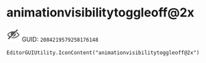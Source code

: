 # animationvisibilitytoggleoff@2x
![](/img/animationvisibilitytoggleoff@2x.png)
GUID: `2084219579258176148`
```
EditorGUIUtility.IconContent("animationvisibilitytoggleoff@2x")
```
